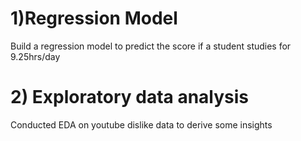 # 1)Regression Model
Build a regression model to predict the score if a student studies for 9.25hrs/day
# 2) Exploratory data analysis
Conducted EDA on youtube dislike data to derive some insights
